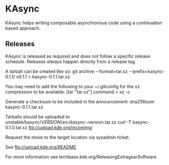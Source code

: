 # KAsync #

KAsync helps writing composable asynchronous code using a continuation based approach.

## Releases ##
KAsync is released as required and does not follow a specific release schedule.
Releases *always* happen directly from a release tag.

A tarball can be created like so:
    git archive --format=tar.xz --prefix=kasync-0.1.1/ v0.1.1 > kasync-0.1.1.tar.xz

You may need to add the following to your ~/.gitconfig for the xz compression to be available:
    [tar "tar.xz"]
        command = xz -c

Generate a checksum to be included in the announcement:
    sha256sum kasync-0.1.1.tar.xz

Tarballs should be uploaded to unstable/kasync/$VERSION/src/kasync-$version.tar.xz
    curl -T kasync-0.1.0.tar.xz ftp://upload.kde.org/incoming/

Request the move to the target location via sysadmin ticket.

See ftp://upload.kde.org/README

For more information see techbase.kde.org/ReleasingExtragearSoftware
